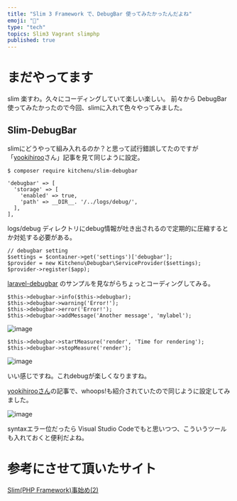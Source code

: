 ```yaml
---
title: "Slim 3 Framework で、DebugBar 使ってみたかったんだよね"
emoji: "📝"
type: "tech"
topics: Slim3 Vagrant slimphp
published: true
---
```


# まだやってます
slim 楽すわ。久々にコーディングしていて楽しい楽しい。
前々から DebugBar 使ってみたかったので今回、slimに入れて色々やってみました。

## Slim-DebugBar
slimにどうやって組み入れるのか？と思って試行錯誤してたのですが「[yookihiroo](http://qiita.com/yookihiroo/items/8222f4c44c7b0e4fe686#php-codesniffer%E3%81%AE%E5%B0%8E%E5%85%A5)さん」記事を見て同じように設定。

```bash:
$ composer require kitchenu/slim-debugbar
```

```php:src/settings.php
'debugbar' => [
  'storage' => [
    'enabled' => true,
    'path' => __DIR__. '/../logs/debug/',
  ],
],
```

logs/debug ディレクトリにdebug情報が吐き出されるので定期的に圧縮するとか対処する必要がある。

```php:src/middleware.php
// debugbar setting
$settings = $container->get('settings')['debugbar'];
$provider = new Kitchenu\Debugbar\ServiceProvider($settings);
$provider->register($app);
```

[laravel-debugbar](http://www.diycode.cc/projects/barryvdh/laravel-debugbar) のサンプルを見ながらちょっとコーディングしてみる。

```php:
$this->debugbar->info($this->debugbar);
$this->debugbar->warning('Error!');
$this->debugbar->error('Error!');
$this->debugbar->addMessage('Another message', 'mylabel');
```

![image](https://qiita-image-store.s3.amazonaws.com/0/44540/f88aed2d-7f4f-6e5f-2978-845aa14c2b28.png)

```php:
$this->debugbar->startMeasure('render', 'Time for rendering');
$this->debugbar->stopMeasure('render');
```
![image](https://qiita-image-store.s3.amazonaws.com/0/44540/2729f03c-3ce3-e6c0-9c13-2de351d26a18.png)

いい感じですね。これdebugが楽しくなりますね。

[yookihirooさん](http://qiita.com/yookihiroo)の記事で、whoops!も紹介されていたので同じように設定してみました。

![image](https://qiita-image-store.s3.amazonaws.com/0/44540/fec1f079-6fde-d5e9-7b33-1fd43bb33bf2.png)

syntaxエラー位だったら Visual Studio Codeでもと思いつつ、こういうツールも入れておくと便利だよね。

# 参考にさせて頂いたサイト
[Slim(PHP Framework)事始め(2)](http://qiita.com/yookihiroo/items/8222f4c44c7b0e4fe686#php-codesniffer%E3%81%AE%E5%B0%8E%E5%85%A5)








